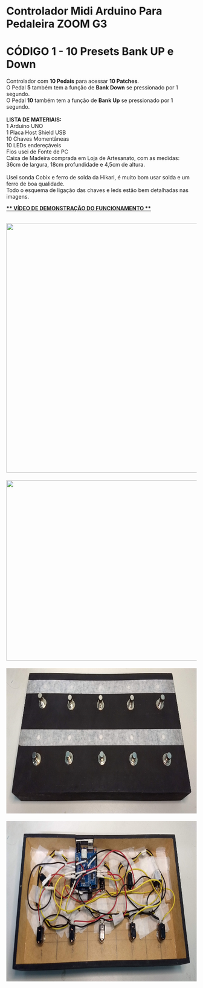 # Controlador Midi Arduino Para Pedaleira ZOOM G3
# CÓDIGO 1 - 10 Presets Bank UP e Down
Controlador com <b>10 Pedais</b> para acessar <b>10 Patches</b>.<br>
O Pedal <b>5</b> também tem a função de <b>Bank Down</b> se pressionado por 1 segundo.<br>
O Pedal <b>10</b> também tem a função de <b>Bank Up</b> se pressionado por 1 segundo.<br>
<br>
<b>LISTA DE MATERIAIS:</b><br>
1 Arduíno UNO<br>
1 Placa Host Shield USB<br>
10 Chaves Momentâneas<br>
10 LEDs endereçáveis<br>
Fios usei de Fonte de PC<br>
Caixa de Madeira comprada em Loja de Artesanato, com as medidas:<br>
36cm de largura, 18cm profundidade e 4,5cm de altura.<br>
<br>
Usei sonda Cobix e ferro de solda da Hikari, é muito bom usar solda e um ferro de boa qualidade.<br>
Todo o esquema de ligação das chaves e leds estão bem detalhadas nas imagens.
<br>
<p><a href="https://youtu.be/XyXns0vm2Yk"><b> ** VÍDEO DE DEMONSTRAÇÃO DO FUNCIONAMENTO ** </b></a></p>
<br>
<img width=698 height=661 src="ESQUEMA%20DE%20LIGAÇÃO%20DOS%20PEDAIS.jpg">
<br>
<br>
<img width=855 height=478 src="ESQUEMA%20DE%20LIGAÇÃO%20DOS%20LEDs.jpg">
<br>
<br>
<img width=837 height=385 src="IMG_20221213_225013941.jpg">
<br>
<br>
<img width=835 height=425 src="IMG_20221213_225039821.jpg">
